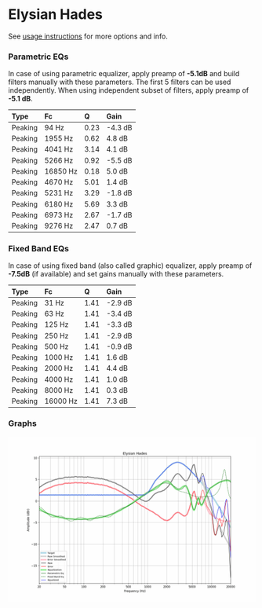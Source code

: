 # Elysian Hades
See [usage instructions](https://github.com/jaakkopasanen/AutoEq#usage) for more options and info.

### Parametric EQs
In case of using parametric equalizer, apply preamp of **-5.1dB** and build filters manually
with these parameters. The first 5 filters can be used independently.
When using independent subset of filters, apply preamp of **-5.1 dB**.

| Type    | Fc       |    Q | Gain    |
|:--------|:---------|:-----|:--------|
| Peaking | 94 Hz    | 0.23 | -4.3 dB |
| Peaking | 1955 Hz  | 0.62 | 4.8 dB  |
| Peaking | 4041 Hz  | 3.14 | 4.1 dB  |
| Peaking | 5266 Hz  | 0.92 | -5.5 dB |
| Peaking | 16850 Hz | 0.18 | 5.0 dB  |
| Peaking | 4670 Hz  | 5.01 | 1.4 dB  |
| Peaking | 5231 Hz  | 3.29 | -1.8 dB |
| Peaking | 6180 Hz  | 5.69 | 3.3 dB  |
| Peaking | 6973 Hz  | 2.67 | -1.7 dB |
| Peaking | 9276 Hz  | 2.47 | 0.7 dB  |

### Fixed Band EQs
In case of using fixed band (also called graphic) equalizer, apply preamp of **-7.5dB**
(if available) and set gains manually with these parameters.

| Type    | Fc       |    Q | Gain    |
|:--------|:---------|:-----|:--------|
| Peaking | 31 Hz    | 1.41 | -2.9 dB |
| Peaking | 63 Hz    | 1.41 | -3.4 dB |
| Peaking | 125 Hz   | 1.41 | -3.3 dB |
| Peaking | 250 Hz   | 1.41 | -2.9 dB |
| Peaking | 500 Hz   | 1.41 | -0.9 dB |
| Peaking | 1000 Hz  | 1.41 | 1.6 dB  |
| Peaking | 2000 Hz  | 1.41 | 4.4 dB  |
| Peaking | 4000 Hz  | 1.41 | 1.0 dB  |
| Peaking | 8000 Hz  | 1.41 | 0.3 dB  |
| Peaking | 16000 Hz | 1.41 | 7.3 dB  |

### Graphs
![](./Elysian%20Hades.png)